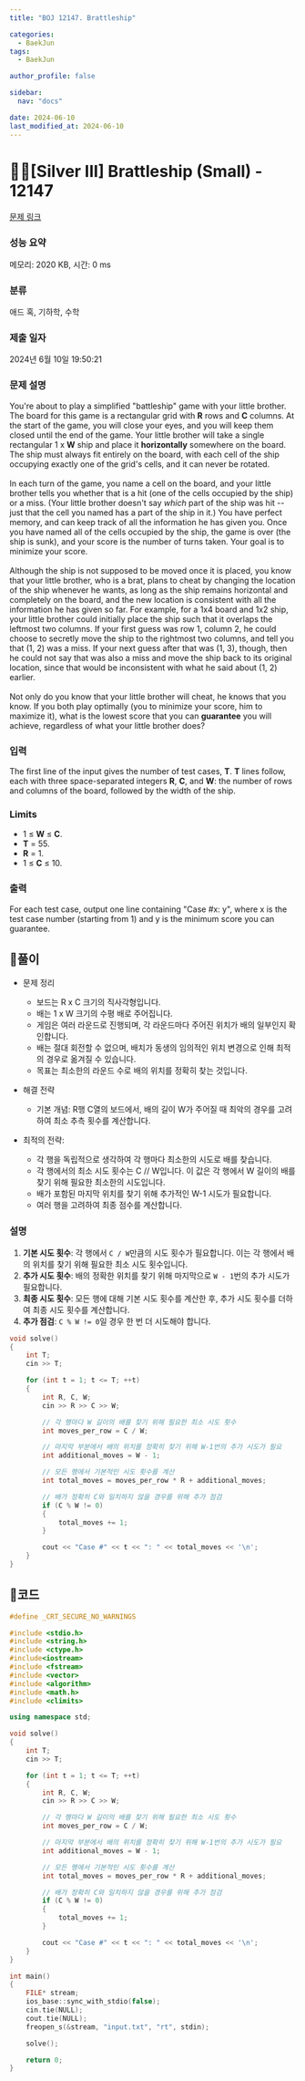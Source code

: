 ```yaml
---
title: "BOJ 12147. Brattleship"

categories:
  - BaekJun
tags:
  - BaekJun

author_profile: false

sidebar:
  nav: "docs"

date: 2024-06-10
last_modified_at: 2024-06-10
---
```


# 🙇‍♀️[Silver III] Brattleship (Small) - 12147 

[문제 링크](https://www.acmicpc.net/problem/12147) 

### 성능 요약

메모리: 2020 KB, 시간: 0 ms

### 분류

애드 혹, 기하학, 수학

### 제출 일자

2024년 6월 10일 19:50:21

### 문제 설명

<p>You're about to play a simplified "battleship" game with your little brother. The board for this game is a rectangular grid with <strong>R</strong> rows and <strong>C</strong> columns. At the start of the game, you will close your eyes, and you will keep them closed until the end of the game. Your little brother will take a single rectangular 1 x <strong>W</strong> ship and place it <strong>horizontally</strong> somewhere on the board. The ship must always fit entirely on the board, with each cell of the ship occupying exactly one of the grid's cells, and it can never be rotated.<br>
<br>
In each turn of the game, you name a cell on the board, and your little brother tells you whether that is a hit (one of the cells occupied by the ship) or a miss. (Your little brother doesn't say <em>which</em> part of the ship was hit -- just that the cell you named has a part of the ship in it.) You have perfect memory, and can keep track of all the information he has given you. Once you have named all of the cells occupied by the ship, the game is over (the ship is sunk), and your score is the number of turns taken. Your goal is to minimize your score.<br>
<br>
Although the ship is not supposed to be moved once it is placed, you know that your little brother, who is a brat, plans to cheat by changing the location of the ship whenever he wants, as long as the ship remains horizontal and completely on the board, and the new location is consistent with all the information he has given so far. For example, for a 1x4 board and 1x2 ship, your little brother could initially place the ship such that it overlaps the leftmost two columns. If your first guess was row 1, column 2, he could choose to secretly move the ship to the rightmost two columns, and tell you that (1, 2) was a miss. If your next guess after that was (1, 3), though, then he could not say that was also a miss and move the ship back to its original location, since that would be inconsistent with what he said about (1, 2) earlier.<br>
<br>
Not only do you know that your little brother will cheat, he knows that you know. If you both play optimally (you to minimize your score, him to maximize it), what is the lowest score that you can <strong>guarantee</strong> you will achieve, regardless of what your little brother does?</p>

### 입력 

 <p>The first line of the input gives the number of test cases, <strong>T</strong>. <strong>T</strong> lines follow, each with three space-separated integers <strong>R</strong>, <strong>C</strong>, and <strong>W</strong>: the number of rows and columns of the board, followed by the width of the ship.</p>

<h3>Limits</h3>

<ul>
	<li>1 ≤ <strong>W</strong> ≤ <strong>C</strong>.</li>
	<li><strong>T</strong> = 55.</li>
	<li><strong>R</strong> = 1.</li>
	<li>1 ≤ <strong>C</strong> ≤ 10.</li>
</ul>

### 출력 

 <p>For each test case, output one line containing "Case #x: y", where x is the test case number (starting from 1) and y is the minimum score you can guarantee.</p>

## 🚀풀이


- 문제 정리
	- 보드는 R x C 크기의 직사각형입니다.
	- 배는 1 x W 크기의 수평 배로 주어집니다.
	- 게임은 여러 라운드로 진행되며, 각 라운드마다 주어진 위치가 배의 일부인지 확인합니다.
	- 배는 절대 회전할 수 없으며, 배치가 동생의 임의적인 위치 변경으로 인해 최적의 경우로 옮겨질 수 있습니다.
	- 목표는 최소한의 라운드 수로 배의 위치를 정확히 찾는 것입니다.  


- 해결 전략
	- 기본 개념: R행 C열의 보드에서, 배의 길이 W가 주어질 때 최악의 경우를 고려하여 최소 추측 횟수를 계산합니다.

- 최적의 전략:
	- 각 행을 독립적으로 생각하여 각 행마다 최소한의 시도로 배를 찾습니다.
	- 각 행에서의 최소 시도 횟수는 C // W입니다. 이 값은 각 행에서 W 길이의 배를 찾기 위해 필요한 최소한의 시도입니다.
	- 배가 포함된 마지막 위치를 찾기 위해 추가적인 W-1 시도가 필요합니다.
	- 여러 행을 고려하여 최종 점수를 계산합니다.

### 설명 
1. **기본 시도 횟수**: 
각 행에서 `C / W`만큼의 시도 횟수가 필요합니다. 이는 각 행에서 배의 위치를 찾기 위해 필요한 최소 시도 횟수입니다. 
2. **추가 시도 횟수**: 배의 정확한 위치를 찾기 위해 마지막으로 `W - 1`번의 추가 시도가 필요합니다. 
3. **최종 시도 횟수**: 모든 행에 대해 기본 시도 횟수를 계산한 후, 추가 시도 횟수를 더하여 최종 시도 횟수를 계산합니다. 
4. **추가 점검**: `C % W != 0`일 경우 한 번 더 시도해야 합니다.

```cpp
void solve()
{
    int T;
    cin >> T;

    for (int t = 1; t <= T; ++t) 
    {
        int R, C, W;
        cin >> R >> C >> W;

        // 각 행마다 W 길이의 배를 찾기 위해 필요한 최소 시도 횟수
        int moves_per_row = C / W;

        // 마지막 부분에서 배의 위치를 정확히 찾기 위해 W-1번의 추가 시도가 필요
        int additional_moves = W - 1;

        // 모든 행에서 기본적인 시도 횟수를 계산
        int total_moves = moves_per_row * R + additional_moves;

        // 배가 정확히 C와 일치하지 않을 경우를 위해 추가 점검
        if (C % W != 0) 
        {
            total_moves += 1;
        }

        cout << "Case #" << t << ": " << total_moves << '\n';
    }
}
```

## 🚀코드

```cpp
#define _CRT_SECURE_NO_WARNINGS

#include <stdio.h>
#include <string.h>
#include <ctype.h>
#include<iostream>
#include <fstream>
#include <vector>
#include <algorithm>
#include <math.h>
#include <climits>

using namespace std;

void solve()
{
    int T;
    cin >> T;

    for (int t = 1; t <= T; ++t) 
    {
        int R, C, W;
        cin >> R >> C >> W;

        // 각 행마다 W 길이의 배를 찾기 위해 필요한 최소 시도 횟수
        int moves_per_row = C / W;

        // 마지막 부분에서 배의 위치를 정확히 찾기 위해 W-1번의 추가 시도가 필요
        int additional_moves = W - 1;

        // 모든 행에서 기본적인 시도 횟수를 계산
        int total_moves = moves_per_row * R + additional_moves;

        // 배가 정확히 C와 일치하지 않을 경우를 위해 추가 점검
        if (C % W != 0) 
        {
            total_moves += 1;
        }

        cout << "Case #" << t << ": " << total_moves << '\n';
    }
}

int main()
{
	FILE* stream;
	ios_base::sync_with_stdio(false);
	cin.tie(NULL);
	cout.tie(NULL);
	freopen_s(&stream, "input.txt", "rt", stdin);

	solve();

	return 0;
}
```